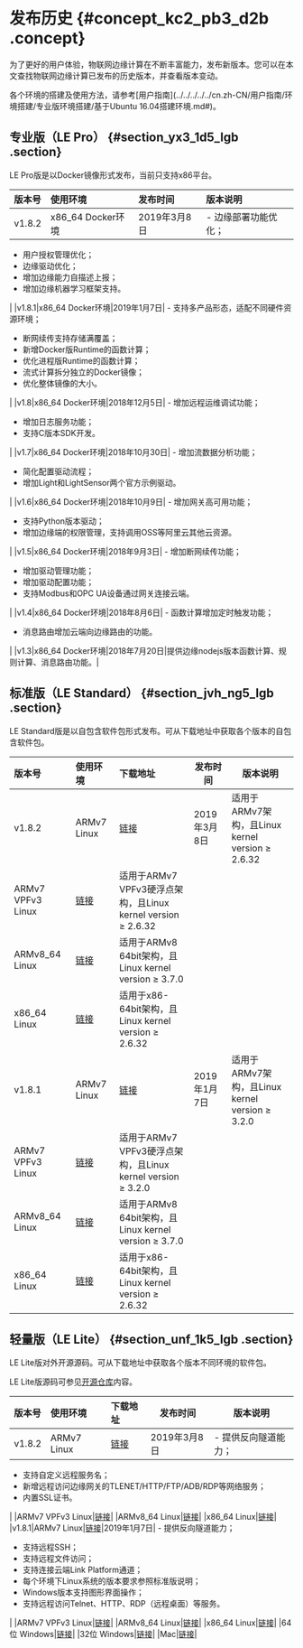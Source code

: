 # 发布历史 {#concept_kc2_pb3_d2b .concept}

为了更好的用户体验，物联网边缘计算在不断丰富能力，发布新版本。您可以在本文查找物联网边缘计算已发布的历史版本，并查看版本变动。

各个环境的搭建及使用方法，请参考[用户指南](../../../../../cn.zh-CN/用户指南/环境搭建/专业版环境搭建/基于Ubuntu 16.04搭建环境.md#)。

## 专业版（LE Pro） {#section_yx3_1d5_lgb .section}

LE Pro版是以Docker镜像形式发布，当前只支持x86平台。

|版本号|使用环境|发布时间|版本说明|
|:--|:---|:---|:---|
|v1.8.2|x86\_64 Docker环境|2019年3月8日| -   边缘部署功能优化；
-   用户授权管理优化；
-   边缘驱动优化；
-   增加边缘能力自描述上报；
-   增加边缘机器学习框架支持。

 |
|v1.8.1|x86\_64 Docker环境|2019年1月7日| -   支持多产品形态，适配不同硬件资源环境；
-   断网续传支持存储满覆盖；
-   新增Docker版Runtime的函数计算；
-   优化进程版Runtime的函数计算；
-   流式计算拆分独立的Docker镜像；
-   优化整体镜像的大小。

 |
|v1.8|x86\_64 Docker环境|2018年12月5日| -   增加远程运维调试功能；
-   增加日志服务功能；
-   支持C版本SDK开发。

 |
|v1.7|x86\_64 Docker环境|2018年10月30日| -   增加流数据分析功能；
-   简化配置驱动流程；
-   增加Light和LightSensor两个官方示例驱动。

 |
|v1.6|x86\_64 Docker环境|2018年10月9日| -   增加网关高可用功能；
-   支持Python版本驱动；
-   增加边缘端的权限管理，支持调用OSS等阿里云其他云资源。

 |
|v1.5|x86\_64 Docker环境|2018年9月3日| -   增加断网续传功能；
-   增加驱动管理功能；
-   增加驱动配置功能；
-   支持Modbus和OPC UA设备通过网关连接云端。

 |
|v1.4|x86\_64 Docker环境|2018年8月6日| -   函数计算增加定时触发功能；
-   消息路由增加云端向边缘路由的功能。

 |
|v1.3|x86\_64 Docker环境|2018年7月20日|提供边缘nodejs版本函数计算、规则计算、消息路由功能。|

## 标准版（LE Standard） {#section_jvh_ng5_lgb .section}

LE Standard版是以自包含软件包形式发布。可从下载地址中获取各个版本的自包含软件包。

|版本号|使用环境|下载地址|发布时间|版本说明|
|:--|:---|:---|----|----|
|v1.8.2|ARMv7 Linux|[链接](http://link-iot-edge-packet.oss-cn-shanghai.aliyuncs.com/arm-linux-gnueabi/link-iot-edge-armv7-v1.8.2.tar.gz)|2019年3月8日|适用于ARMv7架构，且Linux kernel version ≥ 2.6.32|
|ARMv7 VPFv3 Linux|[链接](http://link-iot-edge-packet.oss-cn-shanghai.aliyuncs.com/arm-linux-gnueabihf/link-iot-edge-armv7-hf-v1.8.2.tar.gz)|适用于ARMv7 VPFv3硬浮点架构，且Linux kernel version ≥ 2.6.32|
|ARMv8\_64 Linux|[链接](http://link-iot-edge-packet.oss-cn-shanghai.aliyuncs.com/aarch64-linux-gnu/link-iot-edge-aarch64-v1.8.2.tar.gz)|适用于ARMv8 64bit架构，且Linux kernel version ≥ 3.7.0|
|x86\_64 Linux|[链接](http://link-iot-edge-packet.oss-cn-shanghai.aliyuncs.com/x86-64-linux-gnu/link-iot-edge-x86-64-v1.8.2.tar.gz)|适用于x86-64bit架构，且Linux kernel version ≥ 2.6.32|
|v1.8.1|ARMv7 Linux|[链接](http://link-iot-edge-packet.oss-cn-shanghai.aliyuncs.com/arm-linux-gnueabi/link-iot-edge-armv7-v1.8.1.tar.gz)|2019年1月7日|适用于ARMv7架构，且Linux kernel version ≥ 3.2.0|
|ARMv7 VPFv3 Linux|[链接](http://link-iot-edge-packet.oss-cn-shanghai.aliyuncs.com/arm-linux-gnueabihf/link-iot-edge-armv7-hf-v1.8.1.tar.gz)|适用于ARMv7 VPFv3硬浮点架构，且Linux kernel version ≥ 3.2.0|
|ARMv8\_64 Linux|[链接](http://link-iot-edge-packet.oss-cn-shanghai.aliyuncs.com/aarch64-linux-gnu/link-iot-edge-aarch64-v1.8.1.tar.gz)|适用于ARMv8 64bit架构，且Linux kernel version ≥ 3.7.0|
|x86\_64 Linux|[链接](http://link-iot-edge-packet.oss-cn-shanghai.aliyuncs.com/x86-64-linux-gnu/link-iot-edge-x86-64-v1.8.1.tar.gz)|适用于x86-64bit架构，且Linux kernel version ≥ 2.6.32|

## 轻量版（LE Lite） {#section_unf_1k5_lgb .section}

LE Lite版对外开源源码。可从下载地址中获取各个版本不同环境的软件包。

LE Lite版源码可参见[开源仓库](https://github.com/alibaba/iot_remote_access)内容。

|版本号|使用环境|下载地址|发布时间|版本说明|
|:--|:---|:---|----|----|
|v1.8.2|ARMv7 Linux|[链接](http://link-iot-edge-packet.oss-cn-shanghai.aliyuncs.com/arm-linux-gnueabi/link-iot-edge-lite-armv7-v1.8.2.tar.gz)|2019年3月8日| -   提供反向隧道能力；
-   支持自定义远程服务名；
-   新增远程访问边缘网关的TLENET/HTTP/FTP/ADB/RDP等网络服务；
-   内置SSL证书。

 |
|ARMv7 VPFv3 Linux|[链接](http://link-iot-edge-packet.oss-cn-shanghai.aliyuncs.com/arm-linux-gnueabihf/link-iot-edge-lite-armv7-hf-v1.8.2.tar.gz)|
|ARMv8\_64 Linux|[链接](http://link-iot-edge-packet.oss-cn-shanghai.aliyuncs.com/aarch64-linux-gnu/link-iot-edge-lite-aarch64-v1.8.2.tar.gz)|
|x86\_64 Linux|[链接](http://link-iot-edge-packet.oss-cn-shanghai.aliyuncs.com/x86-64-linux-gnu/link-iot-edge-lite-x86-64-v1.8.2.tar.gz)|
|v1.8.1|ARMv7 Linux|[链接](http://link-iot-edge-packet.oss-cn-shanghai.aliyuncs.com/arm-linux-gnueabi/link-iot-edge-lite-armv7-v1.8.1.tar.gz)|2019年1月7日| -   提供反向隧道能力；
-   支持远程SSH；
-   支持远程文件访问；
-   支持连接云端Link Platform通道；
-   每个环境下Linux系统的版本要求参照标准版说明；
-   Windows版本支持图形界面操作；
-   支持远程访问Telnet、HTTP、RDP（远程桌面）等服务。

 |
|ARMv7 VPFv3 Linux|[链接](http://link-iot-edge-packet.oss-cn-shanghai.aliyuncs.com/arm-linux-gnueabihf/link-iot-edge-lite-armv7-hf-v1.8.1.tar.gz)|
|ARMv8\_64 Linux|[链接](http://link-iot-edge-packet.oss-cn-shanghai.aliyuncs.com/aarch64-linux-gnu/link-iot-edge-lite-aarch64-v1.8.1.tar.gz)|
|x86\_64 Linux|[链接](http://link-iot-edge-packet.oss-cn-shanghai.aliyuncs.com/x86-64-linux-gnu/link-iot-edge-lite-x86-64-v1.8.1.tar.gz)|
|64位 Windows|[链接](http://remote-access-oxs.oss-cn-shanghai.aliyuncs.com/%E8%AE%BE%E5%A4%87%E4%BE%A7%E5%8F%AF%E6%89%A7%E8%A1%8C%E7%A8%8B%E5%BA%8F/Windows%E7%89%88%E6%9C%AC/RemoteAccessDaemon_Win64.zip)|
|32位 Windows|[链接](http://remote-access-oxs.oss-cn-shanghai.aliyuncs.com/%E8%AE%BE%E5%A4%87%E4%BE%A7%E5%8F%AF%E6%89%A7%E8%A1%8C%E7%A8%8B%E5%BA%8F/Windows%E7%89%88%E6%9C%AC/RemoteAccessDaemon_Win32.zip)|
|Mac|[链接](http://remote-access-oxs.oss-cn-shanghai.aliyuncs.com/%E8%84%9A%E6%9C%AC/iot_gateway_start_lite.sh)|

